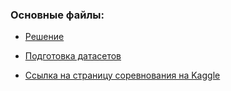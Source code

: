 ### Основные файлы:
* <a href="https://github.com/RomanMatiiv/Competitions/blob/master/Finunichamp2018/2/First_try.ipynb"> Решение </a><br>

* <a href="https://github.com/RomanMatiiv/Competitions/blob/master/Finunichamp2018/2/Обработка_данных_создание_датафрейма.ipynb"> Подготовка датасетов </a>

* <a href="https://www.kaggle.com/c/finunichamp2018-2">  Ссылка на страницу соревнования на Kaggle  </a>

